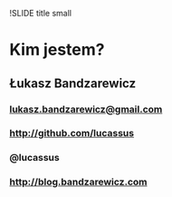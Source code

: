!SLIDE title small
# Kim jestem? #

## Łukasz Bandzarewicz
### lukasz.bandzarewicz@gmail.com
### http://github.com/lucassus
### @lucassus
### http://blog.bandzarewicz.com
